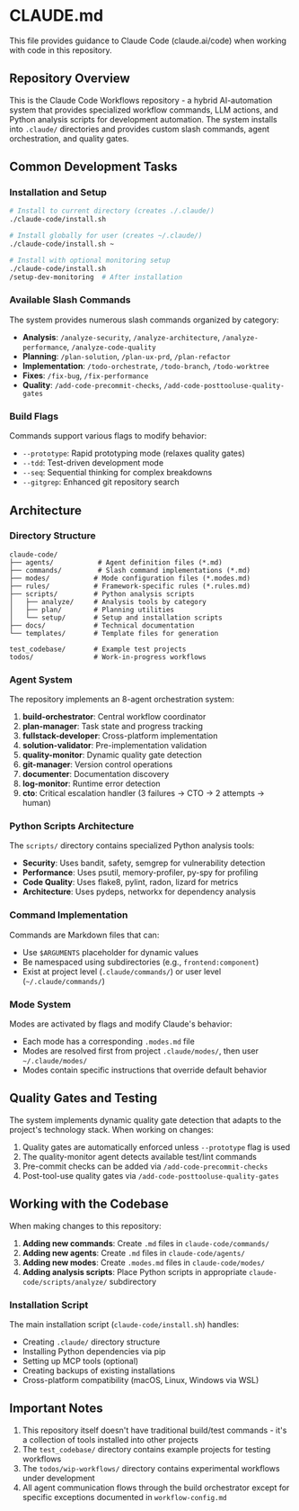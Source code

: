 # CLAUDE.md

This file provides guidance to Claude Code (claude.ai/code) when working with code in this repository.

## Repository Overview

This is the Claude Code Workflows repository - a hybrid AI-automation system that provides specialized workflow commands, LLM actions, and Python analysis scripts for development automation. The system installs into `.claude/` directories and provides custom slash commands, agent orchestration, and quality gates.

## Common Development Tasks

### Installation and Setup

```bash
# Install to current directory (creates ./.claude/)
./claude-code/install.sh

# Install globally for user (creates ~/.claude/)
./claude-code/install.sh ~

# Install with optional monitoring setup
./claude-code/install.sh
/setup-dev-monitoring  # After installation
```

### Available Slash Commands

The system provides numerous slash commands organized by category:

- **Analysis**: `/analyze-security`, `/analyze-architecture`, `/analyze-performance`, `/analyze-code-quality`
- **Planning**: `/plan-solution`, `/plan-ux-prd`, `/plan-refactor`
- **Implementation**: `/todo-orchestrate`, `/todo-branch`, `/todo-worktree`
- **Fixes**: `/fix-bug`, `/fix-performance`
- **Quality**: `/add-code-precommit-checks`, `/add-code-posttooluse-quality-gates`

### Build Flags

Commands support various flags to modify behavior:

- `--prototype`: Rapid prototyping mode (relaxes quality gates)
- `--tdd`: Test-driven development mode
- `--seq`: Sequential thinking for complex breakdowns
- `--gitgrep`: Enhanced git repository search

## Architecture

### Directory Structure

```
claude-code/
├── agents/           # Agent definition files (*.md)
├── commands/         # Slash command implementations (*.md)
├── modes/           # Mode configuration files (*.modes.md)
├── rules/           # Framework-specific rules (*.rules.md)
├── scripts/         # Python analysis scripts
│   ├── analyze/     # Analysis tools by category
│   ├── plan/        # Planning utilities
│   └── setup/       # Setup and installation scripts
├── docs/            # Technical documentation
└── templates/       # Template files for generation

test_codebase/       # Example test projects
todos/               # Work-in-progress workflows
```

### Agent System

The repository implements an 8-agent orchestration system:

1. **build-orchestrator**: Central workflow coordinator
2. **plan-manager**: Task state and progress tracking
3. **fullstack-developer**: Cross-platform implementation
4. **solution-validator**: Pre-implementation validation
5. **quality-monitor**: Dynamic quality gate detection
6. **git-manager**: Version control operations
7. **documenter**: Documentation discovery
8. **log-monitor**: Runtime error detection
9. **cto**: Critical escalation handler (3 failures → CTO → 2 attempts → human)

### Python Scripts Architecture

The `scripts/` directory contains specialized Python analysis tools:

- **Security**: Uses bandit, safety, semgrep for vulnerability detection
- **Performance**: Uses psutil, memory-profiler, py-spy for profiling
- **Code Quality**: Uses flake8, pylint, radon, lizard for metrics
- **Architecture**: Uses pydeps, networkx for dependency analysis

### Command Implementation

Commands are Markdown files that can:

- Use `$ARGUMENTS` placeholder for dynamic values
- Be namespaced using subdirectories (e.g., `frontend:component`)
- Exist at project level (`.claude/commands/`) or user level (`~/.claude/commands/`)

### Mode System

Modes are activated by flags and modify Claude's behavior:

- Each mode has a corresponding `.modes.md` file
- Modes are resolved first from project `.claude/modes/`, then user `~/.claude/modes/`
- Modes contain specific instructions that override default behavior

## Quality Gates and Testing

The system implements dynamic quality gate detection that adapts to the project's technology stack. When working on changes:

1. Quality gates are automatically enforced unless `--prototype` flag is used
2. The quality-monitor agent detects available test/lint commands
3. Pre-commit checks can be added via `/add-code-precommit-checks`
4. Post-tool-use quality gates via `/add-code-posttooluse-quality-gates`

## Working with the Codebase

When making changes to this repository:

1. **Adding new commands**: Create `.md` files in `claude-code/commands/`
2. **Adding new agents**: Create `.md` files in `claude-code/agents/`
3. **Adding new modes**: Create `.modes.md` files in `claude-code/modes/`
4. **Adding analysis scripts**: Place Python scripts in appropriate `claude-code/scripts/analyze/` subdirectory

### Installation Script

The main installation script (`claude-code/install.sh`) handles:

- Creating `.claude/` directory structure
- Installing Python dependencies via pip
- Setting up MCP tools (optional)
- Creating backups of existing installations
- Cross-platform compatibility (macOS, Linux, Windows via WSL)

## Important Notes

1. This repository itself doesn't have traditional build/test commands - it's a collection of tools installed into other projects
2. The `test_codebase/` directory contains example projects for testing workflows
3. The `todos/wip-workflows/` directory contains experimental workflows under development
4. All agent communication flows through the build orchestrator except for specific exceptions documented in `workflow-config.md`
